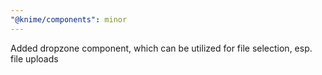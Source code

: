 ```yaml
---
"@knime/components": minor
---
```


Added dropzone component, which can be utilized for file selection, esp. file uploads
